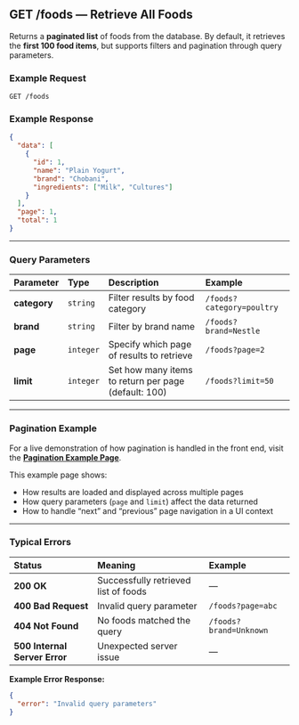 ## GET /foods — Retrieve All Foods

Returns a **paginated list** of foods from the database.
By default, it retrieves the **first 100 food items**, but supports filters and pagination through query parameters.

### Example Request

```
GET /foods
```

### Example Response

```json
{
  "data": [
    {
      "id": 1,
      "name": "Plain Yogurt",
      "brand": "Chobani",
      "ingredients": ["Milk", "Cultures"]
    }
  ],
  "page": 1,
  "total": 1
}
```

---

### Query Parameters

| Parameter    | Type      | Description                                          | Example                   |
| :----------- | :-------- | :--------------------------------------------------- | :------------------------ |
| **category** | `string`  | Filter results by food category                      | `/foods?category=poultry` |
| **brand**    | `string`  | Filter by brand name                                 | `/foods?brand=Nestle`     |
| **page**     | `integer` | Specify which page of results to retrieve            | `/foods?page=2`           |
| **limit**    | `integer` | Set how many items to return per page (default: 100) | `/foods?limit=50`         |

---

### Pagination Example

For a live demonstration of how pagination is handled in the front end, visit the **[Pagination Example Page](#)**.

This example page shows:

- How results are loaded and displayed across multiple pages
- How query parameters (`page` and `limit`) affect the data returned
- How to handle “next” and “previous” page navigation in a UI context

---

### Typical Errors

| Status                        | Meaning                              | Example                |
| :---------------------------- | :----------------------------------- | :--------------------- |
| **200 OK**                    | Successfully retrieved list of foods | —                      |
| **400 Bad Request**           | Invalid query parameter              | `/foods?page=abc`      |
| **404 Not Found**             | No foods matched the query           | `/foods?brand=Unknown` |
| **500 Internal Server Error** | Unexpected server issue              | —                      |

**Example Error Response:**

```json
{
  "error": "Invalid query parameters"
}
```
